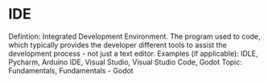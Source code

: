 # IDE

Defintion: Integrated Development Environment. The program used to code, which typically provides the developer different tools to assist the development process - not just a text editor.
Examples (if applicable): IDLE, Pycharm, Arduino IDE, Visual Studio, Visual Studio Code, Godot
Topic: Fundamentals, Fundamentals - Godot